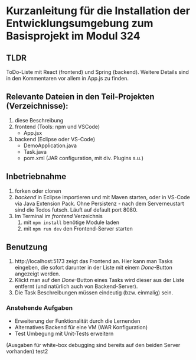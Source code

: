 # Kurzanleitung für die Installation der Entwicklungsumgebung zum Basisprojekt im Modul 324

## TLDR

ToDo-Liste mit React (frontend) und Spring (backend). Weitere Details sind in den
Kommentaren vor allem in App.js zu finden.

## Relevante Dateien in den Teil-Projekten (Verzeichnisse):

1. diese Beschreibung
2. frontend (Tools: npm und VSCode)
	* App.jsx
3. backend (Eclipse oder VS-Code)
	* DemoApplication.java
	* Task.java
	* pom.xml (JAR configuration, mit div. Plugins s.u.)

## Inbetriebnahme

1. forken oder clonen
1. *backend* in Eclipse importieren und mit Maven starten, oder in VS-Code via Java Extension Pack. Ohne Persistenz - nach dem Serverneustart sind die Todos futsch. Läuft auf default port 8080.
2. Im Terminal im *frontend* Verzeichnis
	1. mit `npm install` benötige Module laden 
	2. mit `npm run dev` den Frontend-Server starten

## Benutzung

1. http://localhost:5173 zeigt das Frontend an. Hier kann man Tasks eingeben, die sofort darunter in der Liste mit einem *Done*-Button angezeigt werden.
2. Klickt man auf den *Done*-Button eines Tasks wird dieser aus der Liste entfernt (und natürlich auch von Backend-Server).
3. Die Task Beschreibungen müssen eindeutig (bzw. einmalig) sein.

### Anstehende Aufgaben

- Erweiterung der Funktionalität durch die Lernenden
- Alternatives Backend für eine VM (WAR Konfiguration)
- Test Umbegung mit Unit-Tests erweitern

(Ausgaben für white-box debugging sind bereits auf den beiden Server vorhanden)
test2
